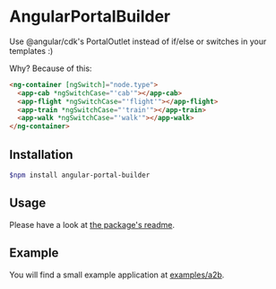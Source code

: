 # AngularPortalBuilder

Use @angular/cdk's PortalOutlet instead of if/else or switches in your templates :)

Why? Because of this:

```html
<ng-container [ngSwitch]="node.type">
  <app-cab *ngSwitchCase="'cab'"></app-cab>
  <app-flight *ngSwitchCase="'flight'"></app-flight>
  <app-train *ngSwitchCase="'train'"></app-train>
  <app-walk *ngSwitchCase="'walk'"></app-walk>
</ng-container>
```

## Installation

```bash
$npm install angular-portal-builder
```

## Usage

Please have a look at [the package's readme](https://github.com/marvinderksen/angular-portal-builder/projects/angular-portal-builder#readme).

## Example

You will find a small example application at [examples/a2b](https://github.com/marvinderksen/angular-portal-builder/projects/examples/a2b#readme).
